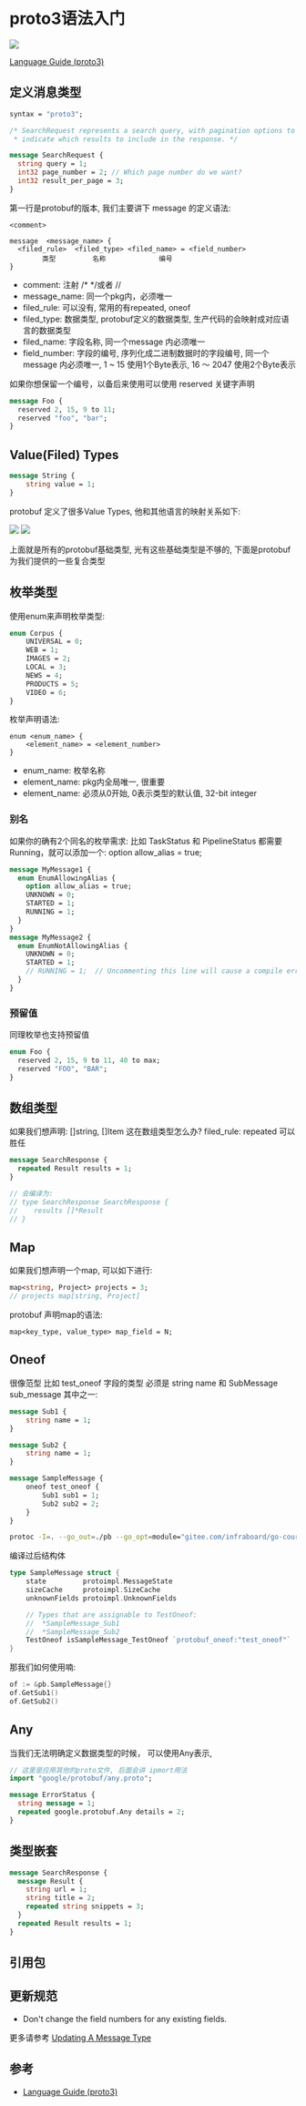 # proto3语法入门

![](./images/proto3-sumary.png)

[Language Guide (proto3) ](https://developers.google.com/protocol-buffers/docs/proto3)


## 定义消息类型

```protobuf
syntax = "proto3";

/* SearchRequest represents a search query, with pagination options to
 * indicate which results to include in the response. */

message SearchRequest {
  string query = 1;
  int32 page_number = 2; // Which page number do we want?
  int32 result_per_page = 3;
}
```

第一行是protobuf的版本, 我们主要讲下 message 的定义语法:
```
<comment>

message  <message_name> {
  <filed_rule>  <filed_type> <filed_name> = <field_number> 
        类型         名称             编号  
}
```

+ comment: 注射 /* */或者 //
+ message_name: 同一个pkg内，必须唯一
+ filed_rule: 可以没有, 常用的有repeated, oneof
+ filed_type: 数据类型, protobuf定义的数据类型, 生产代码的会映射成对应语言的数据类型
+ filed_name: 字段名称, 同一个message 内必须唯一
+ field_number: 字段的编号, 序列化成二进制数据时的字段编号, 同一个message 内必须唯一, 1 ~ 15 使用1个Byte表示, 16 ～ 2047 使用2个Byte表示


如果你想保留一个编号，以备后来使用可以使用 reserved 关键字声明

```protobuf
message Foo {
  reserved 2, 15, 9 to 11;
  reserved "foo", "bar";
}
```


## Value(Filed) Types

```protobuf
message String {
    string value = 1;
}
```

protobuf 定义了很多Value Types, 他和其他语言的映射关系如下:

![](./images/proto3-lang-map-1.png)
![](./images/proto3-lang-map-2.png)

上面就是所有的protobuf基础类型, 光有这些基础类型是不够的, 下面是protobuf为我们提供的一些复合类型

## 枚举类型

使用enum来声明枚举类型: 
```protobuf
enum Corpus {
    UNIVERSAL = 0;
    WEB = 1;
    IMAGES = 2;
    LOCAL = 3;
    NEWS = 4;
    PRODUCTS = 5;
    VIDEO = 6;
}
```

枚举声明语法:
```
enum <enum_name> {
    <element_name> = <element_number>
}
```

+ enum_name: 枚举名称
+ element_name: pkg内全局唯一,  很重要
+ element_name: 必须从0开始, 0表示类型的默认值, 32-bit integer

### 别名

如果你的确有2个同名的枚举需求: 比如 TaskStatus 和 PipelineStatus 都需要Running，就可以添加一个: option allow_alias = true;
```protobuf
message MyMessage1 {
  enum EnumAllowingAlias {
    option allow_alias = true;
    UNKNOWN = 0;
    STARTED = 1;
    RUNNING = 1;
  }
}
message MyMessage2 {
  enum EnumNotAllowingAlias {
    UNKNOWN = 0;
    STARTED = 1;
    // RUNNING = 1;  // Uncommenting this line will cause a compile error inside Google and a warning message outside.
  }
}
```


### 预留值

同理枚举也支持预留值
```protobuf
enum Foo {
  reserved 2, 15, 9 to 11, 40 to max;
  reserved "FOO", "BAR";
}
```


## 数组类型

如果我们想声明: []string, []Item 这在数组类型怎么办? filed_rule: repeated 可以胜任


```protobuf
message SearchResponse {
  repeated Result results = 1;
}

// 会编译为:
// type SearchResponse SearchResponse {
//    results []*Result
// }
```


## Map

如果我们想声明一个map, 可以如下进行:

```protobuf
map<string, Project> projects = 3;
// projects map[string, Project]
```

protobuf 声明map的语法:
```
map<key_type, value_type> map_field = N;
```


## Oneof

很像范型 比如 test_oneof 字段的类型 必须是 string name 和 SubMessage sub_message 其中之一:

```protobuf
message Sub1 {
    string name = 1;
}

message Sub2 {
    string name = 1;
}

message SampleMessage {
    oneof test_oneof {
        Sub1 sub1 = 1;
        Sub2 sub2 = 2;
    }
}
```

```sh
protoc -I=. --go_out=./pb --go_opt=module="gitee.com/infraboard/go-course/day21/pb" pb/oneof.proto
```

编译过后结构体
```go
type SampleMessage struct {
	state         protoimpl.MessageState
	sizeCache     protoimpl.SizeCache
	unknownFields protoimpl.UnknownFields

	// Types that are assignable to TestOneof:
	//	*SampleMessage_Sub1
	//	*SampleMessage_Sub2
	TestOneof isSampleMessage_TestOneof `protobuf_oneof:"test_oneof"`
}

```

那我们如何使用喃:

```go
of := &pb.SampleMessage{}
of.GetSub1()
of.GetSub2()
```

## Any

当我们无法明确定义数据类型的时候， 可以使用Any表示, 

```protobuf
// 这里是应用其他的proto文件, 后面会讲 ipmort用法
import "google/protobuf/any.proto";

message ErrorStatus {
  string message = 1;
  repeated google.protobuf.Any details = 2;
}
```



## 类型嵌套


```protobuf
message SearchResponse {
  message Result {
    string url = 1;
    string title = 2;
    repeated string snippets = 3;
  }
  repeated Result results = 1;
}
```



## 引用包




## 更新规范

+ Don't change the field numbers for any existing fields.

更多请参考 [Updating A Message Type](https://developers.google.com/protocol-buffers/docs/proto3#updating)





## 参考

+ [Language Guide (proto3) ](https://developers.google.com/protocol-buffers/docs/proto3)